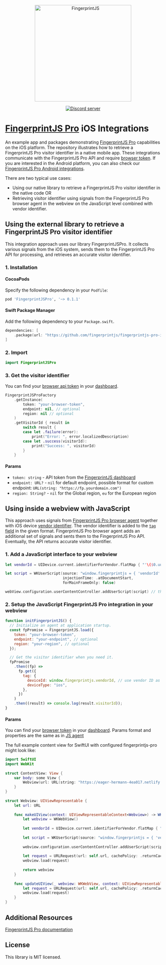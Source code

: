 <p align="center">
  <a href="https://fingerprintjs.com">
    <img src="https://user-images.githubusercontent.com/10922372/129346814-a4e95dbf-cd27-49aa-ae7c-f23dae63b792.png" alt="FingerprintJS" width="312px" />
  </a>
</p>
<p align="center">
  <a href="https://discord.gg/39EpE2neBg">
    <img src="https://img.shields.io/discord/852099967190433792?style=logo&label=Discord&logo=Discord&logoColor=white" alt="Discord server">
  </a>
</p>

# [FingerprintJS Pro](https://fingerprintjs.com/) iOS Integrations

An example app and packages demonstrating [FingerprintJS Pro](https://fingerprintjs.com/) capabilities on the iOS platform. The repository illustrates how to retrieve a FingerprintJS Pro visitor identifier in a native mobile app. These integrations communicate with the FingerprintJS Pro API and require [browser token](https://dev.fingerprintjs.com/docs). If you are interested in the Android platform, you can also check our [FingerprintJS Pro Android integrations](https://github.com/fingerprintjs/fingerprintjs-pro-android-webview).

There are two typical use cases:
- Using our native library to retrieve a FingerprintJS Pro visitor identifier in the native code OR
- Retrieving visitor identifier using signals from the FingerprintJS Pro browser agent in the webview on the JavaScript level combined with vendor identifier.

## Using the external library to retrieve a FingerprintJS Pro visitor identifier
This integration approach uses our library FingerprintJSPro. It collects various signals from the iOS system, sends them to the FingerprintJS Pro API for processing, and retrieves an accurate visitor identifier.

### 1. Installation

#### CocoaPods

Specify the following dependency in your `Podfile`:

```ruby
pod 'FingerprintJSPro', '~> 0.1.1'
```

#### Swift Package Manager

Add the following dependency to your `Package.swift`.

```swift
dependencies: [
    .package(url: "https://github.com/fingerprintjs/fingerprintjs-pro-ios-integrations", .upToNextMajor(from: "0.1.1"))
]
```

### 2. Import

```swift
import FingerprintJSPro
```

### 3. Get the visitor identifier
You can find your [browser api token](https://dev.fingerprintjs.com/docs) in your [dashboard](https://dashboard.fingerprintjs.com/subscriptions/).

```swift
FingerprintJSProFactory
    .getInstance(
        token: "your-browser-token",
        endpoint: nil, // optional
        region: nil // optional
    )
    .getVisitorId { result in
        switch result {
        case let .failure(error):
            print("Error: ", error.localizedDescription)
        case let .success(visitorId):
            print("Success: ", visitorId)
        }
    }
```
#### Params
- `token: string` - API token from the [FingerprintJS dashboard](https://dashboard.fingerprintjs.com/)
- `endpoint: URL?` - `nil` for default endpoint, possible format for custom endpoint: `URL(string: "https://fp.yourdomain.com")`
- `region: String?` - `nil` for the Global region, `eu` for the European region

## Using inside a webview with JavaScript
This approach uses signals from [FingerprintJS Pro browser agent](https://dev.fingerprintjs.com/docs/quick-start-guide#js-agent) together with iOS device [vendor identifier](https://developer.apple.com/documentation/uikit/uidevice/1620059-identifierforvendor). The vendor identifier is added to the [`tag` field](https://dev.fingerprintjs.com/docs#tagging-your-requests) in the given format. FingerprintJS Pro browser agent adds an additional set of signals and sents them to the FingerprintJS Pro API. Eventually, the API returns accurate visitor identifier.

### 1. Add a JavaScript interface to your webview

```swift
let vendorId = UIDevice.current.identifierForVendor.flatMap { "'\($0.uuidString)'" } ?? "undefined"

let script = WKUserScript(source: "window.fingerprintjs = { 'vendorId' : \(vendorId) }",
                          injectionTime: .atDocumentStart,
                          forMainFrameOnly: false)

webView.configuration.userContentController.addUserScript(script) // the webview should contain a webpage with injected and configured fingerprintjs-pro

```

### 2. Setup the JavaScript FingerprintJS Pro integration in your webview

```js
function initFingerprintJS() {
  // Initialize an agent at application startup.
  const fpPromise = FingerprintJS.load({
    token: "your-browser-token",
    endpoint: "your-endpoint", // optional
    region: "your-region", // optional
  });

  // Get the visitor identifier when you need it.
  fpPromise
    .then((fp) =>
      fp.get({
        tag: {
          deviceId: window.fingerprintjs.vendorId, // use vendor ID as device ID
          deviceType: "ios",
        },
      })
    )
    .then((result) => console.log(result.visitorId));
}
```
#### Params
You can find your [browser token](https://dev.fingerprintjs.com/docs) in your [dashboard](https://dashboard.fingerprintjs.com/subscriptions/).
Params format and properties are the same as in [JS agent](https://dev.fingerprintjs.com/docs/js-agent)

The full example content view for SwiftUI with configured fingerprintjs-pro might look like:
```swift
import SwiftUI
import WebKit
 
struct ContentView: View {
    var body: some View {
        Webview(url: URL(string: "https://eager-hermann-4ea017.netlify.app")!) // this URL should refer to the webpage with injected and configured fingerprintjs-pro
    }
}
 
struct Webview: UIViewRepresentable {
    let url: URL
 
    func makeUIView(context: UIViewRepresentableContext<Webview>) -> WKWebView {
        let webview = WKWebView()
 
        let vendorId = UIDevice.current.identifierForVendor.flatMap { "'\($0.uuidString)'" } ?? "undefined"
        
        let script = WKUserScript(source: "window.fingerprintjs = { 'vendorId' : \(vendorId) }", injectionTime: .atDocumentStart, forMainFrameOnly: false)
 
        webview.configuration.userContentController.addUserScript(script) 
 
        let request = URLRequest(url: self.url, cachePolicy: .returnCacheDataElseLoad)
        webview.load(request)
 
        return webview
    }
 
    func updateUIView(_ webview: WKWebView, context: UIViewRepresentableContext<Webview>) {
        let request = URLRequest(url: self.url, cachePolicy: .returnCacheDataElseLoad)
        webview.load(request)
    }
}
```

## Additional Resources
[FingerprintJS Pro documentation](https://dev.fingerprintjs.com/docs)

## License
This library is MIT licensed.

